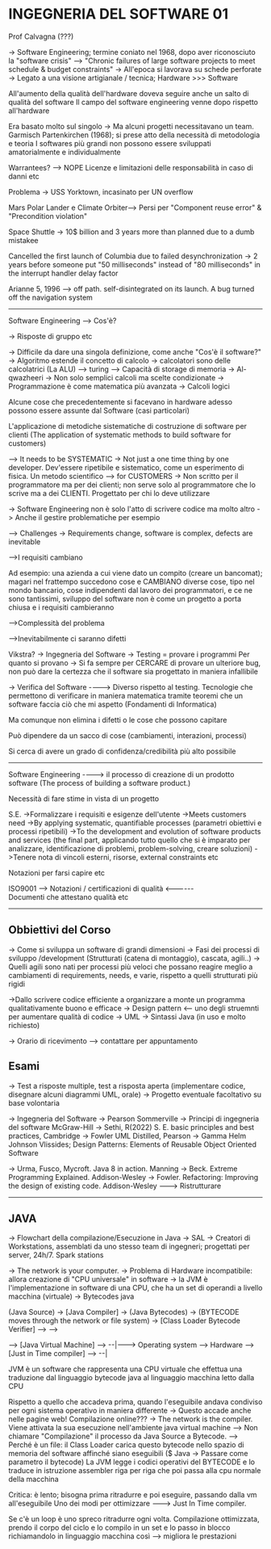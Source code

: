 # INGEGNERIA DEL SOFTWARE 01

Prof Calvagna (???)

-> Software Engineering; termine coniato nel 1968, dopo aver riconosciuto la "software crisis" --> "Chronic failures of large software projects to meet schedule & budget constraints"
-> All'epoca si lavorava su schede perforate
-> Legato a una visione artigianale / tecnica; Hardware >>> Software

All'aumento della qualità dell'hardware doveva seguire anche un salto di qualità del software
Il campo del software engineering venne dopo rispetto all'hardware

Era basato molto sul singolo -> Ma alcuni progetti necessitavano un team.
Garmisch Partenkirchen (1968); si prese atto della necessità di metodologia e teoria
I softwares più grandi non possono essere sviluppati amatorialmente e individualmente

Warrantees? --> NOPE
Licenze e limitazioni delle responsabilità in caso di danni etc

Problema -> USS Yorktown, incasinato per UN overflow

Mars Polar Lander e Climate Orbiter--> Persi per "Component reuse error" & "Precondition violation"

Space Shuttle -> 10$ billion and 3 years more than planned due to a dumb mistakee

Cancelled the first launch of Columbia due to failed desynchronization -> 2 years before someone put "50 milliseconds" instead of "80 milliseconds" in the interrupt handler delay factor

Arianne 5, 1996 --> off path. self-disintegrated on its launch. A bug turned off the navigation system

---

Software Engineering --> Cos'è?

-> Risposte di gruppo etc

-> Difficile da dare una singola definizione, come anche "Cos'è il software?"
-> Algoritmo estende il concetto di calcolo -> calcolatori sono delle calcolatrici (La ALU) --> turing --> Capacità di storage di memoria
    -> Al-qwazheeri -> Non solo semplici calcoli ma scelte condizionate
-> Programmazione è come matematica più avanzata -> Calcoli logici

Alcune cose che precedentemente si facevano in hardware adesso possono essere assunte dal Software (casi particolari)

L'applicazione di metodiche sistematiche di costruzione di software per clienti
(The application of systematic methods to build software for customers)

--> It needs to be SYSTEMATIC
    -> Not just a one time thing by one developer. Dev'essere ripetibile e sistematico, come un esperimento di fisica. Un metodo scientifico
--> for CUSTOMERS
    -> Non scritto per il programmatore ma per dei clienti; non serve solo al programmatore che lo scrive ma a dei CLIENTI. Progettato per chi lo deve utilizzare

-> Software Engineering non è solo l'atto di scrivere codice ma molto altro -> Anche il gestire problematiche per esempio

--> Challenges
    -> Requirements change, software is complex, defects are inevitable

-->I requisiti cambiano

Ad esempio: una azienda a cui viene dato un compito (creare un bancomat); magari nel frattempo succedono cose e CAMBIANO diverse cose, tipo nel mondo bancario, cose indipendenti dal lavoro dei programmatori, e ce ne sono tantissimi, sviluppo del software non è come un progetto a porta chiusa e i requisiti cambieranno

-->Complessità del problema

-->Inevitabilmente ci saranno difetti

Vikstra? -> Ingegneria del Software -> Testing = provare i programmi
Per quanto si provano -> Si fa sempre per CERCARE di provare un ulteriore bug, non può dare la certezza che il software sia progettato in maniera infallibile

-> Verifica del Software ----> Diverso rispetto al testing.
Tecnologie che permettono di verificare in maniera matematica tramite teoremi che un software faccia ciò che mi aspetto  (Fondamenti di Informatica)

Ma comunque non elimina i difetti o le cose che possono capitare

Può dipendere da un sacco di cose (cambiamenti, interazioni, processi)

Si cerca di avere un grado di confidenza/credibilità più alto possibile

---

Software Engineering ----> il processo di creazione di un prodotto software
(The process of building a software product.)

Necessità di fare stime in vista di un progetto

S.E.
->Formalizzare i requisiti e esigenze dell'utente
->Meets customers need
->By applying systematic, quantifiable processes (parametri obiettivi e processi ripetibili)
->To the development and evolution of software products and services (the final part, applicando tutto quello che si è imparato per analizzare, identificazione di problemi, problem-solving, creare soluzioni)
->Tenere nota di vincoli esterni, risorse, external constraints etc

Notazioni per farsi capire etc

ISO9001 --> Notazioni / certificazioni di qualità <------  
Documenti che attestano qualità etc

---

## Obbiettivi del Corso

-> Come si sviluppa un software di grandi dimensioni
-> Fasi dei processi di sviluppo /development  (Strutturati (catena di montaggio), cascata, agili..)
    -> Quelli agili sono nati per processi più veloci che possano reagire meglio a cambiamenti di requirements, needs, e varie, rispetto a quelli strutturati più rigidi

->Dallo scrivere codice efficiente a organizzare a monte un programma qualitativamente buono e efficace
-> Design pattern <-- uno degli struemnti per aumentare qualità di codice
-> UML
-> Sintassi Java (in uso e molto richiesto)

-> Orario di ricevimento --> contattare per appuntamento

## Esami

-> Test a risposte multiple, test a risposta aperta (implementare codice, disegnare alcuni diagrammi UML, orale)
-> Progetto eventuale facoltativo su base volontaria

-> Ingegneria del Software -> Pearson Sommerville
-> Principi di ingegneria del software McGraw-Hill
-> Sethi, R(2022) S. E. basic principles and best practices, Cambridge
-> Fowler UML Distilled, Pearson
-> Gamma Helm Johnson Vlissides; Design Patterns: Elements of Reusable Object Oriented Software

-> Urma, Fusco, Mycroft. Java 8 in action. Manning
-> Beck. Extreme Programming Explained. Addison-Wesley
-> Fowler. Refactoring: Improving the design of existing code. Addison-Wesley ---> Ristrutturare

--- 

## JAVA

-> Flowchart della compilazione/Esecuzione in Java
-> SAL -> Creatori di Workstations, assemblati da uno stesso team di ingegneri; progettati per server, 24h/7. Spark stations

-> The network is your computer. 
-> Problema di Hardware incompatibile: allora creazione di "CPU universale" in software
    -> la JVM è l'implementazione in software di una CPU, che ha un set di operandi a livello macchina (virtuale)
    -> Bytecodes java

(Java Source) -> [Java Compiler] -> (Java Bytecodes) -> (BYTECODE moves through the network or file system) ->  [Class Loader Bytecode Verifier] --> --> 

--> [Java Virtual Machine] -->   --|---> Operating system --> Hardware
--> [Just in Time compiler] -->  --|

JVM è un software che rappresenta una CPU virtuale che effettua una traduzione dal linguaggio bytecode java al linguaggio macchina letto dalla CPU

Rispetto a quello che accadeva prima, quando l'eseguibile andava condiviso per ogni sistema operativo in maniera differente
-> Questo accade anche nelle pagine web! Compilazione online??? -> The network is the compiler. Viene attivata la sua esecuzione nell'ambiente java virtual machine
--> Non chiamare "Compilazione" il processo da Java Source a Bytecode. --> Perché è un file: il Class Loader carica questo bytecode nello spazio di memoria del software affinché siano eseguibili
($ Java -> Passare come parametro il bytecode) 
La JVM legge i codici operativi del BYTECODE e lo traduce in istruzione assembler riga per riga che poi passa alla cpu normale della macchina

Critica: è lento; bisogna prima ritradurre e poi eseguire, passando dalla vm all'eseguibile
Uno dei modi per ottimizzare ---> Just In Time compiler. 

Se c'è un loop è uno spreco ritradurre ogni volta.  Compilazione ottimizzata, prendo il corpo del ciclo e lo compilo in un set e lo passo in blocco richiamandolo in linguaggio macchina così --> migliora le prestazioni

